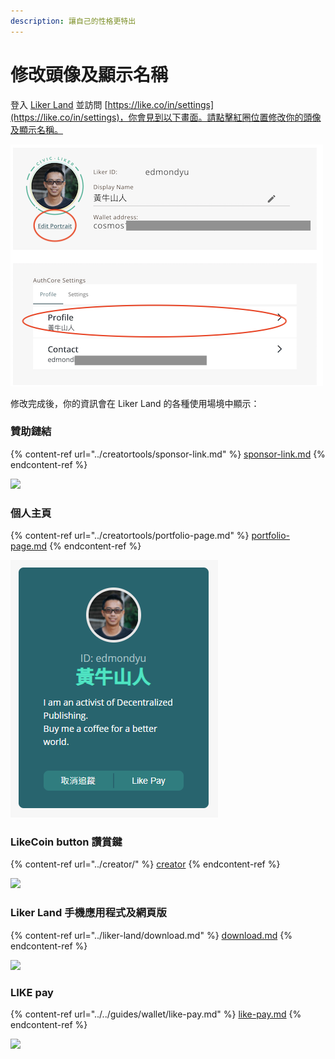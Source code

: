 ```yaml
---
description: 讓自己的性格更特出
---
```


# 修改頭像及顯示名稱

登入 [Liker Land](https://liker.land) 並訪問 [https://like.co/in/settings](https://like.co/in/settings)，你會見到以下畫面。請點擊紅圈位置修改你的頭像及顯示名稱。

![](<../../.gitbook/assets/Screenshot 2021-11-19 at 2.15.36 PM.png>)

修改完成後，你的資訊會在 Liker Land 的各種使用場境中顯示：

### 贊助鏈結

{% content-ref url="../creatortools/sponsor-link.md" %}
[sponsor-link.md](../creatortools/sponsor-link.md)
{% endcontent-ref %}

![](../../.gitbook/assets/sponsor-link.png)

### 個人主頁

{% content-ref url="../creatortools/portfolio-page.md" %}
[portfolio-page.md](../creatortools/portfolio-page.md)
{% endcontent-ref %}

![](../../.gitbook/assets/likerid-avatar.png)

### LikeCoin button 讚賞鍵

{% content-ref url="../creator/" %}
[creator](../creator/)
{% endcontent-ref %}

![](../../.gitbook/assets/avatar.png)

### Liker Land 手機應用程式及網頁版

{% content-ref url="../liker-land/download.md" %}
[download.md](../liker-land/download.md)
{% endcontent-ref %}

![](../../.gitbook/assets/img\_2452.jpg)

### LIKE pay

{% content-ref url="../../guides/wallet/like-pay.md" %}
[like-pay.md](../../guides/wallet/like-pay.md)
{% endcontent-ref %}

![](../../.gitbook/assets/img\_2453.jpg)
